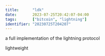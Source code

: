```yaml
---
title:      "ldk"
date:       2023-07-25T20:42:07-04:00
tags:       ["bitcoin", "lightning"]
identifier: "20230725T204207"
---
```


a full implementation of the lightning protocol

lightweight

